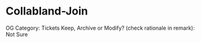 # Collabland-Join

OG Category: Tickets
Keep, Archive or Modify? (check rationale in remark): Not Sure